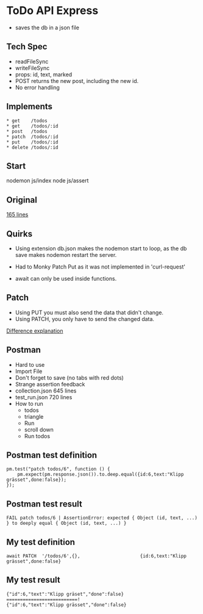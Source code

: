 # ToDo API Express

* saves the db in a json file

## Tech Spec

* readFileSync
* writeFileSync
* props: id, text, marked
* POST returns the new post, including the new id.
* No error handling

## Implements
```
* get    /todos
* get    /todos/:id
* post   /todos
* patch  /todos/:id
* put    /todos/:id
* delete /todos/:id
```
## Start

nodemon js/index
node js/assert

## Original

[165 lines](https://github.com/foocoding/Node.js/tree/master/week3/lecture)

## Quirks

* Using extension db.json makes the nodemon start to loop, as the db save makes nodemon restart the server.

* Had to Monky Patch Put as it was not implemented in 'curl-request'

* await can only be used inside functions. 

## Patch

* Using PUT you must also send the data that didn't change.
* Using PATCH, you only have to send the changed data.

[Difference explanation](https://www.testingexcellence.com/difference-put-patch-requests/)

## Postman

* Hard to use
* Import File
* Don't forget to save (no tabs with red dots)
* Strange assertion feedback
* collection.json 645 lines
* test_run.json   720 lines
* How to run
	* todos
	* triangle
	* Run
	* scroll down
	* Run todos

## Postman test definition
```
pm.test("patch todos/6", function () {
    pm.expect(pm.response.json()).to.deep.equal({id:6,text:"Klipp grässet",done:false});
});
```
## Postman test result
```
FAIL patch todos/6 | AssertionError: expected { Object (id, text, ...) } to deeply equal { Object (id, text, ...) }
```
## My test definition
```
await PATCH  '/todos/6',{},                      {id:6,text:"Klipp grässet",done:false}
```
## My test result
```
{"id":6,"text":"Klipp gräset","done":false}
==========================!
{"id":6,"text":"Klipp grässet","done":false}
```